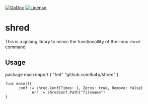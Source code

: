 [![GoDoc](https://godoc.org/github.com/lu4p/shred?status.svg)](https://godoc.org/github.com/lu4p/shred)
[![License](https://img.shields.io/github/license/lu4p/shred.svg)](https://unlicense.org/)
# shred
This is a golang libary to mimic the functionallity of the linux ```shred``` command
## Usage

package main
import (
  "fmt"
  "github.com/lu4p/shred"
)
```"golang"
func main(){
      conf := shred.Conf{Times: 1, Zeros: true, Remove: false}
			err := shredconf.Path("filename")
}
```
